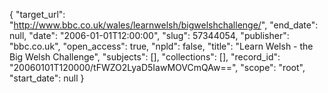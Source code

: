 {
  "target_url": "http://www.bbc.co.uk/wales/learnwelsh/bigwelshchallenge/", 
  "end_date": null, 
  "date": "2006-01-01T12:00:00", 
  "slug": 57344054, 
  "publisher": "bbc.co.uk", 
  "open_access": true, 
  "npld": false, 
  "title": "Learn Welsh - the Big Welsh Challenge", 
  "subjects": [], 
  "collections": [], 
  "record_id": "20060101T120000/tFWZO2LyaD5IawMOVCmQAw==", 
  "scope": "root", 
  "start_date": null
}

